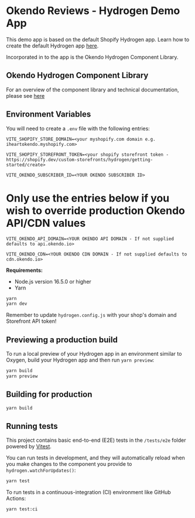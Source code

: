 
# Okendo Reviews - Hydrogen Demo App
This demo app is based on the default Shopify Hydrogen app. Learn how to create the default Hydrogen app [here](https://shopify.dev/custom-storefronts/hydrogen/getting-started/create).

Incorporated in to the app is the Okendo Hydrogen Component Library.

## Okendo Hydrogen Component Library
For an overview of the component library and technical documentation, please see [here](https://www.npmjs.com/package/@okendo/shopify-hydrogen)

## Environment Variables

You will need to create a `.env` file with the following entries:

    VITE_SHOPIFY_STORE_DOMAIN=<your myshopify.com domain e.g. iheartokendo.myshopify.com>

    VITE_SHOPIFY_STOREFRONT_TOKEN=<your shopify storefront token - https://shopify.dev/custom-storefronts/hydrogen/getting-started/create>

    VITE_OKENDO_SUBSCRIBER_ID=<YOUR OKENDO SUBSCRIBER ID>

# Only use the entries below if you wish to override production Okendo API/CDN values

    VITE_OKENDO_API_DOMAIN=<YOUR OKENDO API DOMAIN - If not supplied defaults to api.okendo.io>

    VITE_OKENDO_CDN=<YOUR OKENDO CDN DOMAIN - If not supplied defaults to cdn.okendo.io>


**Requirements:**

- Node.js version 16.5.0 or higher
- Yarn

```bash
yarn
yarn dev
```

Remember to update `hydrogen.config.js` with your shop's domain and Storefront API token!

## Previewing a production build

To run a local preview of your Hydrogen app in an environment similar to Oxygen, build your Hydrogen app and then run `yarn preview`:

```bash
yarn build
yarn preview
```

## Building for production

```bash
yarn build
```

## Running tests

This project contains basic end-to-end (E2E) tests in the `/tests/e2e` folder powered by [Vitest](https://vitest.dev).

You can run tests in development, and they will automatically reload when you make changes to the component you provide to `hydrogen.watchForUpdates()`:

```bash
yarn test
```

To run tests in a continuous-integration (CI) environment like GitHub Actions:

```bash
yarn test:ci
```
